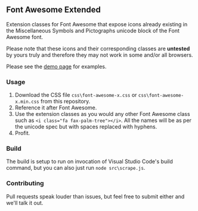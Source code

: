 ## Font Awesome Extended

Extension classes for Font Awesome that expose icons already existing in the Miscellaneous Symbols and Pictographs unicode block of the Font Awesome font.

Please note that these icons and their corresponding classes are **untested** by yours truly and therefore they may not work in some and/or all browsers. 

Please see the [demo page](https://gotdibbs.github.io/Font-Awesome-Extended/) for examples.

### Usage

1. Download the CSS file `css\font-awesome-x.css` or `css\font-awesome-x.min.css` from this repository.
2. Reference it after Font Awesome.
3. Use the extension classes as you would any other Font Awesome class such as `<i class="fa fax-palm-tree"></i>`. All the names will be as per the unicode spec but with spaces replaced with hyphens.
4. Profit.

### Build

The build is setup to run on invocation of Visual Studio Code's build command, but you can also just run `node src\scrape.js`. 

### Contributing

Pull requests speak louder than issues, but feel free to submit either and we'll talk it out.

